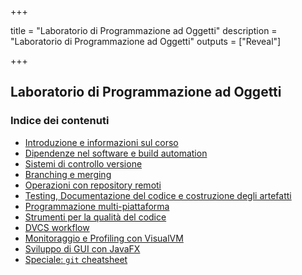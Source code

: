 
+++

title = "Laboratorio di Programmazione ad Oggetti"
description = "Laboratorio di Programmazione ad Oggetti"
outputs = ["Reveal"]

+++

## Laboratorio di Programmazione ad Oggetti

### Indice dei contenuti

* [Introduzione e informazioni sul corso](intro/)
* [Dipendenze nel software e build automation](build-systems-basics/)
* [Sistemi di controllo versione](dvcs-basics/)
* [Branching e merging](dvcs-branching/)
* [Operazioni con repository remoti](dvcs-remote/)
* [Testing, Documentazione del codice e costruzione degli artefatti](junit-jar-javadoc/)
* [Programmazione multi-piattaforma](multiplatform/)
* [Strumenti per la qualità del codice](code-quality-tools/)
* [DVCS workflow](dvcs-workflow/)
* [Monitoraggio e Profiling con VisualVM](profiling-with-visualvm/)
* [Sviluppo di GUI con JavaFX](javafx/)
* [Speciale: `git` cheatsheet](git-cheatsheet/)
